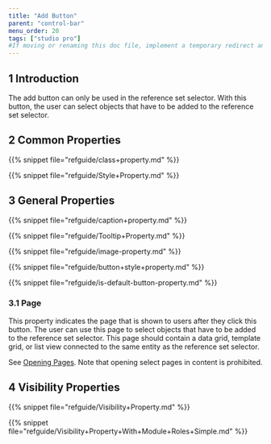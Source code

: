 ```yaml
---
title: "Add Button"
parent: "control-bar"
menu_order: 20
tags: ["studio pro"]
#If moving or renaming this doc file, implement a temporary redirect and let the respective team know they should update the URL in the product. See Mapping to Products for more details.
---
```


## 1 Introduction

The add button can only be used in the reference set selector. With this button, the user can select objects that have to be added to the reference set selector.

## 2 Common Properties

{{% snippet file="refguide/class+property.md" %}}

{{% snippet file="refguide/Style+Property.md" %}}

## 3 General Properties

{{% snippet file="refguide/caption+property.md" %}}

{{% snippet file="refguide/Tooltip+Property.md" %}}

{{% snippet file="refguide/image-property.md" %}}

{{% snippet file="refguide/button+style+property.md" %}}

{{% snippet file="refguide/is-default-button-property.md" %}}

### 3.1 Page

This property indicates the page that is shown to users after they click this button. The user can use this page to select objects that have to be added to the reference set selector. This page should contain a data grid, template grid, or list view connected to the same entity as the reference set selector.

See [Opening Pages](opening-pages). Note that opening select pages in content is prohibited.

## 4 Visibility Properties

{{% snippet file="refguide/Visibility+Property.md" %}}

{{% snippet file="refguide/Visibility+Property+With+Module+Roles+Simple.md" %}}
